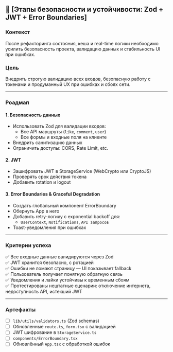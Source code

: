 ## 🔐 [Этапы безопасности и устойчивости: Zod + JWT + Error Boundaries]

### Контекст
После рефакторинга состояния, кеша и real-time логики необходимо усилить безопасность проекта, валидацию данных и стабильность UI при ошибках.

### Цель
Внедрить строгую валидацию всех входов, безопасную работу с токенами и продуманный UX при ошибках и сбоях сети.

---

### Роадмап

#### 1. Безопасность данных
- Использовать Zod для валидации входов:
  - Все API маршруты (`like`, `comment`, `user`)
  - Все формы и входные поля на клиенте
- Внедрить санитизацию данных
- Ограничить доступы: CORS, Rate Limit, etc.

#### 2. JWT
- Зашифровать JWT в StorageService (WebCrypto или CryptoJS)
- Проверять срок действия токена
- Добавить rotation и logout

#### 3. Error Boundaries & Graceful Degradation
- Создать глобальный компонент ErrorBoundary
- Обернуть App в него
- Добавить retry-логику с exponential backoff для:
  - `UserContext`, `Notifications`, `API запросов`
- Toast-уведомления при ошибках

---

### Критерии успеха

✅ Все входные данные валидируются через Zod  
✅ JWT хранится безопасно, с ротацией  
✅ Ошибки не ломают страницу — UI показывает fallback  
✅ Пользователь получает понятную обратную связь  
✅ Уведомления и лайки устойчивы к временным сбоям  
✅ Протестированы нештатные сценарии: отключение интернета, недоступность API, истекший JWT

---

### Артефакты

- [ ] `lib/utils/validators.ts` (Zod schemas)
- [ ] Обновленные `route.ts`, `form.tsx` с валидацией
- [ ] JWT шифрование в `StorageService.ts`
- [ ] `components/ErrorBoundary.tsx`
- [ ] Обновлённый `App.tsx` с обработкой ошибок